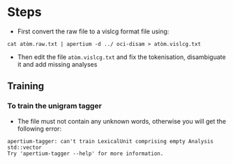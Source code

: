 
# Steps

* First convert the raw file to a vislcg format file using:

```
cat atòm.raw.txt | apertium -d ../ oci-disam > atòm.vislcg.txt
```

* Then edit the file `atòm.vislcg.txt` and fix the tokenisation, disambiguate it and add
missing analyses

## Training

### To train the unigram tagger

* The file must not contain any unknown words, otherwise you will get the following 
error:

```
apertium-tagger: can't train LexicalUnit comprising empty Analysis std::vector
Try 'apertium-tagger --help' for more information.
```


